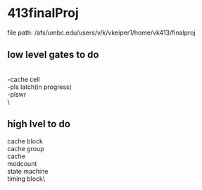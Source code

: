# 413finalProj

file path: /afs/umbc.edu/users/v/k/vkeiper1/home/vk413/finalproj



## low level gates to do
\
-cache cell\
-pls latch(in progress)\
-plswr \
\

## high lvel to do
cache block\
cache group \
cache\
modcount\
state machine\
timing block\
